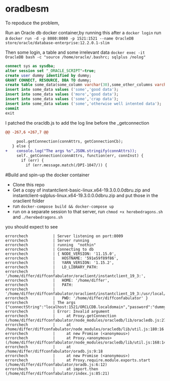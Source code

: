 # oradbesm

To repoduce the problem, 

Run an Oracle db docker container,by running this after a ```docker login``` run a 
```docker run -d -p 8080:8080 -p 1521:1521 --name OracleDB store/oracle/database-enterprise:12.2.0.1-slim```

 Then some login, a table and some irrelevant data
 ```docker exec -it OracleDB bash -c "source /home/oracle/.bashrc; sqlplus /nolog"```

```sql
connect sys as sysdba;
alter session set "_ORACLE_SCRIPT"=true;
create user dummy identified by dummy;
GRANT CONNECT, RESOURCE, DBA TO dummy;
create table some_data(some_column varchar(30),some_other_columns varchar(30));
insert into some_data values ('some','good data');
insert into some_data values ('more','good data');
insert into some_data values ('some','crap data');
insert into some_data values ('some','otherwise well intented data');
commit
exit
```

I patched the oracldb.js to add the log line before the _getconnection
```patch
@@ -267,6 +267,7 @@
 
     pool.getConnection(connAttrs, getConnectionCb);
   } else {
+    console.log("The args %s",JSON.stringify(connAttrs));
     self._getConnection(connAttrs, function(err, connInst) {
       if (err) {
         if (err.message.match(/DPI-1047/)) {
```

#Build and spin-up the docker container
- Clone this repo
- Get a copy  of instantclient-basic-linux.x64-19.3.0.0.0dbru.zip and instantclient-sqlplus-linux.x64-19.3.0.0.0dbru.zip and put those in the oraclient folder
- run ```docker-compose build && docker-compose up```
- run on a separate session to that server, run ```chmod +x herebedragons.sh``` and ```./herebedragons.sh```

you should expect to see

```text
errorchech           | Server listening on port:8009
errorchech           | Server running
errorchech           | running  "nothin"
errorchech           | Connecting to db
errorchech           | { NODE_VERSION: '11.15.0',
errorchech           |   HOSTNAME: '591e59f89f86',
errorchech           |   YARN_VERSION: '1.15.2',
errorchech           |   LD_LIBRARY_PATH:
errorchech           |    '/home/differ/diffconfabulator/oraclient/instantclient_19_3:',
errorchech           |   HOME: '/home/differ',
errorchech           |   PATH:
errorchech           |    '/home/differ/diffconfabulator/oraclient/instantclient_19_3:/usr/local/sbin:/usr/local/bin:/usr/sbin:/usr/bin:/sbin:/bin',
errorchech           |   PWD: '/home/differ/diffconfabulator' }
errorchech           | The args {"connectString":"localhost:1521/ORCLCDB.localdomain","password":"dummy","user":"dummy"}
errorchech           | Error: Invalid argument
errorchech           |     at Proxy.getConnection (/home/differ/diffconfabulator/node_modules/oracledb/lib/oracledb.js:271:10)
errorchech           |     at /home/differ/diffconfabulator/node_modules/oracledb/lib/util.js:180:16
errorchech           |     at new Promise (<anonymous>)
errorchech           |     at Proxy.<anonymous> (/home/differ/diffconfabulator/node_modules/oracledb/lib/util.js:168:14)
errorchech           |     at /home/differ/diffconfabulator/oradb.js:9:18
errorchech           |     at new Promise (<anonymous>)
errorchech           |     at Proxy.require.module.exports.start (/home/differ/diffconfabulator/oradb.js:6:12)
errorchech           |     at import.then (/home/differ/diffconfabulator/index.js:85:21)
```
